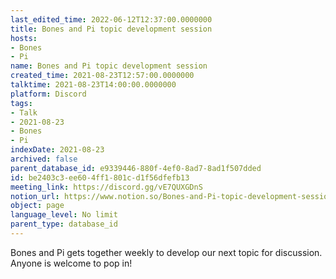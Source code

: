 ```yaml
---
last_edited_time: 2022-06-12T12:37:00.0000000
title: Bones and Pi topic development session
hosts:
- Bones
- Pi
name: Bones and Pi topic development session
created_time: 2021-08-23T12:57:00.0000000
talktime: 2021-08-23T14:00:00.0000000
platform: Discord
tags:
- Talk
- 2021-08-23
- Bones
- Pi
indexDate: 2021-08-23
archived: false
parent_database_id: e9339446-880f-4ef0-8ad7-8ad1f507dded
id: be2403c3-ee60-4ff1-801c-d1f56dfefb13
meeting_link: https://discord.gg/vE7QUXGDnS
notion_url: https://www.notion.so/Bones-and-Pi-topic-development-session-be2403c3ee604ff1801cd1f56dfefb13
object: page
language_level: No limit
parent_type: database_id
---
```


Bones and Pi gets together weekly to develop our next topic for discussion.
Anyone is welcome to pop in!










